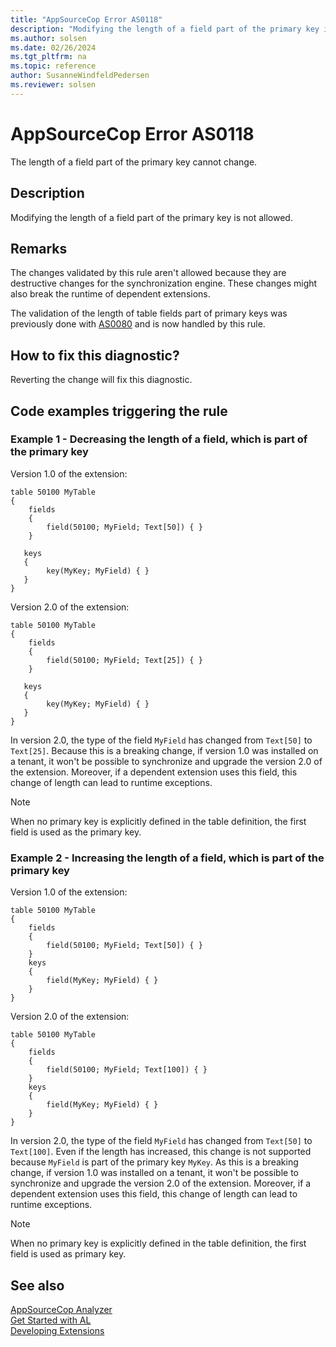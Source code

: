 ```yaml
---
title: "AppSourceCop Error AS0118"
description: "Modifying the length of a field part of the primary key is not allowed."
ms.author: solsen
ms.date: 02/26/2024
ms.tgt_pltfrm: na
ms.topic: reference
author: SusanneWindfeldPedersen
ms.reviewer: solsen
---
```

[//]: # (START>DO_NOT_EDIT)
[//]: # (IMPORTANT:Do not edit any of the content between here and the END>DO_NOT_EDIT.)
[//]: # (Any modifications should be made in the .xml files in the ModernDev repo.)
# AppSourceCop Error AS0118
The length of a field part of the primary key cannot change.

## Description
Modifying the length of a field part of the primary key is not allowed.

[//]: # (IMPORTANT: END>DO_NOT_EDIT)

## Remarks

The changes validated by this rule aren't allowed because they are destructive changes for the synchronization engine. These changes might also break the runtime of dependent extensions.

The validation of the length of table fields part of primary keys was previously done with [AS0080](appsourcecop-as0080.md) and is now handled by this rule.

## How to fix this diagnostic?

Reverting the change will fix this diagnostic.

## Code examples triggering the rule

### Example 1 - Decreasing the length of a field, which is part of the primary key

Version 1.0 of the extension:

```AL
table 50100 MyTable
{
    fields
    {
        field(50100; MyField; Text[50]) { }
    }

   keys
   {
        key(MyKey; MyField) { }
   }
}
```

Version 2.0 of the extension:

```AL
table 50100 MyTable
{
    fields
    {
        field(50100; MyField; Text[25]) { }
    }

   keys
   {
        key(MyKey; MyField) { }
   }
}
```

In version 2.0, the type of the field `MyField` has changed from `Text[50]` to `Text[25]`. Because this is a breaking change, if version 1.0 was installed on a tenant, it won't be possible to synchronize and upgrade the version 2.0 of the extension. Moreover, if a dependent extension uses this field, this change of length can lead to runtime exceptions.

> [!NOTE]  
> When no primary key is explicitly defined in the table definition, the first field is used as the primary key.

### Example 2 - Increasing the length of a field, which is part of the primary key

Version 1.0 of the extension:
```AL
table 50100 MyTable
{
    fields
    {
        field(50100; MyField; Text[50]) { }
    }
    keys
    {
        field(MyKey; MyField) { }
    }
}
```

Version 2.0 of the extension:
```AL
table 50100 MyTable
{
    fields
    {
        field(50100; MyField; Text[100]) { }
    }
    keys
    {
        field(MyKey; MyField) { }
    }
}
```

In version 2.0, the type of the field `MyField` has changed from `Text[50]` to `Text[100]`. Even if the length has increased, this change is not supported because `MyField` is part of the primary key `MyKey`. 
As this is a breaking change, if version 1.0 was installed on a tenant, it won't be possible to synchronize and upgrade the version 2.0 of the extension. 
Moreover, if a dependent extension uses this field, this change of length can lead to runtime exceptions.

> [!NOTE]  
> When no primary key is explicitly defined in the table definition, the first field is used as primary key.

## See also 

[AppSourceCop Analyzer](appsourcecop.md)  
[Get Started with AL](../devenv-get-started.md)  
[Developing Extensions](../devenv-dev-overview.md)  
